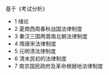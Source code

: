 基于《考试分析》

- 1 绪论
- 2 夏商西周春秋战国法律制度
- 3 秦汉三国两晋南北朝法律制度
- 4 隋唐宋法律制度
- 5 元明清法律制度
- 6 清末民初的法律制度
- 7 南京国民政府及革命根据地法律制度